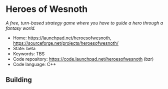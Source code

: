 # Heroes of Wesnoth

_A free, turn-based strategy game where you have to guide a hero through a fantasy world._

- Home: https://launchpad.net/heroesofwesnoth, https://sourceforge.net/projects/heroesofwesnoth/
- State: beta
- Keywords: TBS
- Code repository: https://code.launchpad.net/heroesofwesnoth (bzr)
- Code language: C++

## Building
